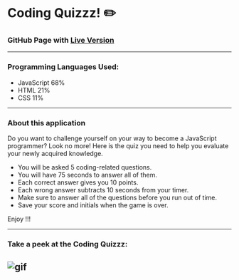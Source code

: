 # Coding Quizzz! :pencil2:

### GitHub Page with [Live Version](https://peterdudek.github.io/coding-quizzz/)

---
### Programming Languages Used:

+ JavaScript 68%
+ HTML 21%
+ CSS 11%


---
### About this application


Do you want to challenge yourself on your way to become a JavaScript programmer?
Look no more!
Here is the quiz you need to help you evaluate your newly acquired knowledge.

+ You will be asked 5 coding-related questions.
+ You will have 75 seconds to answer all of them.
+ Each correct answer gives you 10 points.
+ Each wrong answer subtracts 10 seconds from your timer.
+ Make sure to answer all of the questions before you run out of time.
+ Save your score and initials when the game is over.

Enjoy !!!

---
### Take a peek at the Coding Quizzz:
![gif](https://media.giphy.com/media/VdnmSyhKa4Kjn6TCAj/giphy.gif)
---
